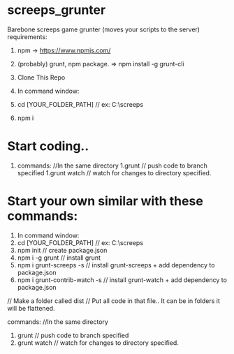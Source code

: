 # screeps_grunter
Barebone screeps game grunter (moves your scripts to the server)
 requirements:
  1. npm -> https://www.npmjs.com/
  2. (probably) grunt, npm package. => npm install -g grunt-cli
        
  1. Clone This Repo
  2. In command window:
  3. cd [YOUR_FOLDER_PATH] // ex: C:\screeps
  4. npm i
  
#  Start coding..
  
  1. commands: 
  //In the same directory
  1.grunt // push code to branch specified
  1.grunt watch // watch for changes to directory specified.
  
  
#  Start your own similar with these commands:
  1. In command window:
  1. cd [YOUR_FOLDER_PATH] // ex: C:\screeps
  1. npm init // create package.json
  1. npm i -g grunt // install grunt
  1. npm i grunt-screeps -s // install grunt-screeps + add dependency to package.json
  1. npm i grunt-contrib-watch -s // install grunt-watch + add dependency to package.json

  // Make a folder called dist
  // Put all code in that file.. It can be in folders it will be flattened.

  commands: 
  //In the same directory
  1. grunt // push code to branch specified
  1. grunt watch // watch for changes to directory specified.
